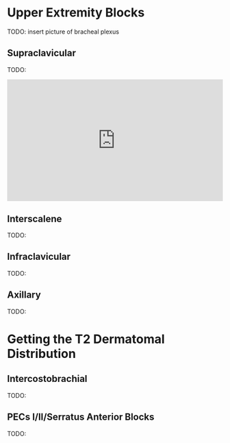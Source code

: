 # Upper Extremity Blocks

TODO: insert picture of bracheal plexus

## Supraclavicular

TODO:

<div>
  <div style="position:relative;padding-top:56.25%;">
    <iframe src="https://www.youtube.com/embed/y-p9We5i23M" frameborder="0" allowfullscreen
      style="position:absolute;top:0;left:0;width:100%;height:100%;"></iframe>
  </div>
</div>

<!-- <iframe width="800" height="600"
src="https://www.youtube.com/embed/y-p9We5i23M">
</iframe> -->

<!-- <a href="http://www.youtube.com/watch?feature=player_embedded&v=y-p9We5i23M
" target="_blank"><img src="http://img.youtube.com/vi/y-p9We5i23M/0.jpg"
alt="IMAGE ALT TEXT HERE" width="240" height="180" border="10" /></a> -->

## Interscalene

TODO:

## Infraclavicular

TODO:

## Axillary

TODO:

# Getting the T2 Dermatomal Distribution

## Intercostobrachial

TODO:

## PECs I/II/Serratus Anterior Blocks

TODO:
